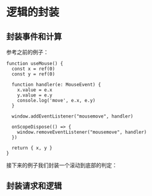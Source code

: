 # 逻辑的封装

 



## 封装事件和计算



参考之前的例子：

```tsx
function useMouse() {
  const x = ref(0)
  const y = ref(0)

  function handler(e: MouseEvent) {
    x.value = e.x
    y.value = e.y
    console.log('move', e.x, e.y)
  }

  window.addEventListener("mousemove", handler)

  onScopeDispose(() => {
    window.removeEventListener("mousemove", handler)
  })

  return { x, y }
}
```

接下来的例子我们封装一个滚动到底部的判定：





## 封装请求和逻辑





